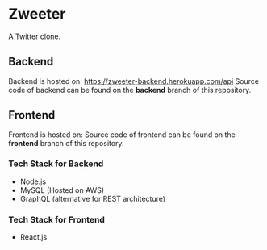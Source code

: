 # Zweeter
A Twitter clone.

## Backend
Backend is hosted on: https://zweeter-backend.herokuapp.com/api 
Source code of backend can be found on the **backend** branch of this repository.

## Frontend
Frontend is hosted on:
Source code of frontend can be found on the **frontend** branch of this repository.

### Tech Stack for Backend
* Node.js
* MySQL (Hosted on AWS)
* GraphQL (alternative for REST architecture)

### Tech Stack for Frontend
* React.js
